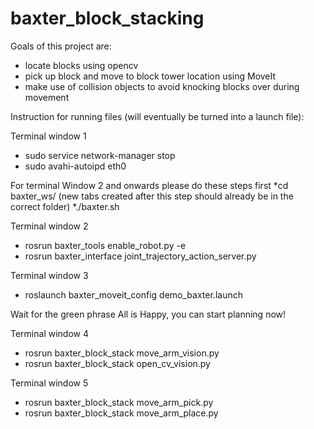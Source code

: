 # baxter_block_stacking
Goals of this project are:
  * locate blocks using opencv
  * pick up block and move to block tower location using MoveIt
  * make use of collision objects to avoid knocking blocks over during movement
  
Instruction for running files (will eventually be turned into a launch file):

Terminal window 1
* sudo service network-manager stop
* sudo avahi-autoipd eth0

For terminal Window 2 and onwards please do these steps first
*cd baxter_ws/ (new tabs created after this step should already be in the correct folder)
*./baxter.sh

Terminal window 2
* rosrun baxter_tools enable_robot.py -e
* rosrun baxter_interface joint_trajectory_action_server.py

Terminal window 3
* roslaunch baxter_moveit_config demo_baxter.launch

Wait for the green phrase All is Happy, you can start planning now!

Terminal window 4
* rosrun baxter_block_stack move_arm_vision.py
* rosrun baxter_block_stack open_cv_vision.py

Terminal window 5
* rosrun baxter_block_stack move_arm_pick.py
* rosrun baxter_block_stack move_arm_place.py
